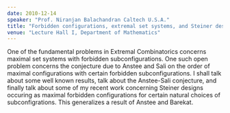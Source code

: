 ```yaml
---
date: 2010-12-14
speaker: "Prof. Niranjan Balachandran Caltech U.S.A."
title: "Forbidden configurations, extremal set systems, and Steiner designs"
venue: "Lecture Hall I, Department of Mathematics"
---
```

One of the fundamental problems in Extremal Combinatorics concerns
maximal set systems with forbidden subconfigurations. One such open
problem concerns the conjecture due to Anstee and Sali on the order
of maximal configurations with certain forbidden subconfigurations.
I shall talk about some well known results, talk about the Anstee-Sali
conjecture, and finally talk about some of my recent work concerning
Steiner designs occuring as maximal forbidden configurations for
certain natural choices of subconfigrations. This generalizes a
result of Anstee and Barekat.
